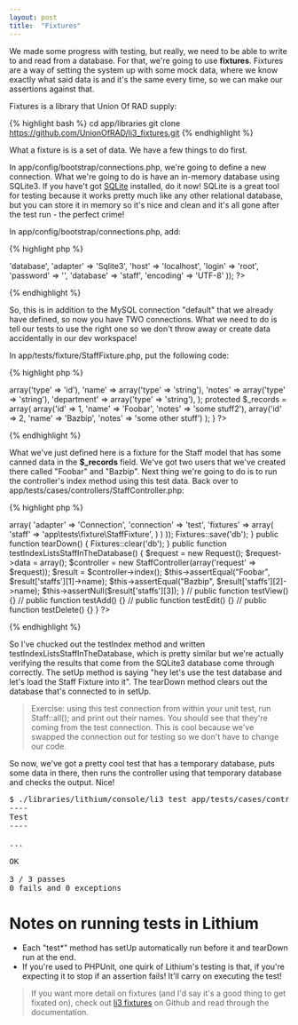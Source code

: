 ```yaml
---
layout: post
title:  "Fixtures"
---
```


We made some progress with testing, but really, we need to be able to write to and read from a database. For that, we're going to use **fixtures**. Fixtures are a way of setting the system up with some mock data, where we know exactly what said data is and it's the same every time, so we can make our assertions against that.

Fixtures is a library that Union Of RAD supply:

{% highlight bash %}
cd app/libraries
git clone https://github.com/UnionOfRAD/li3_fixtures.git
{% endhighlight %}

What a fixture is is a set of data. We have a few things to do first.

In app/config/bootstrap/connections.php, we're going to define a new connection. What we're going to do is have an in-memory database using SQLite3. If you have't got [SQLite](http://www.sqlite.org/) installed, do it now! SQLite is a great tool for testing because it works pretty much like any other relational database, but you can store it in memory so it's nice and clean and it's all gone after the test run - the perfect crime!

In app/config/bootstrap/connections.php, add:

{% highlight php %}
<?php

// ...
 Connections::add('test', array(
 	'type' => 'database',
 	'adapter' => 'Sqlite3',
 	'host' => 'localhost',
 	'login' => 'root',
 	'password' => '',
 	'database' => 'staff',
 	'encoding' => 'UTF-8'
 ));
?>
{% endhighlight %}

So, this is in addition to the MySQL connection "default" that we already have defined, so now you have TWO connections. What we need to do is tell our tests to use the right one so we don't throw away or create data accidentally in our dev workspace!

In app/tests/fixture/StaffFixture.php, put the following code:

{% highlight php %}
<?php
namespace app\tests\fixture;

class StaffFixture extends \li3_fixtures\test\Fixture {

    protected $_model = 'app\models\Staff';

    protected $_fields = array(
		'id' => array('type' => 'id'),
		'name' => array('type' => 'string'),
		'notes' => array('type' => 'string'),
		'department' => array('type' => 'string'),
    );

    protected $_records = array(
		array('id' => 1, 'name' => 'Foobar', 'notes' => 'some stuff2'),
		array('id' => 2, 'name' => 'Bazbip', 'notes' => 'some other stuff')
    );
}
?>
{% endhighlight %}

What we've just defined here is a fixture for the Staff model that has some canned data in the **$_records** field. We've got two users that we've created there called "Foobar" and "Bazbip". Next thing we're going to do is to run the controller's index method using this test data. Back over to app/tests/cases/controllers/StaffController.php:

{% highlight php %}
<?php
namespace app\tests\cases\controllers;

use app\controllers\StaffController;
use lithium\action\Request;
use li3_fixtures\test\Fixtures;

class StaffControllerTest extends \lithium\test\Unit {
    public function setUp() {
        Fixtures::config(array(
            'db' => array(
                'adapter' => 'Connection',
                'connection' => 'test',
                'fixtures' => array(
                    'staff' => 'app\tests\fixture\StaffFixture',
                )
            )
        ));
        Fixtures::save('db');
    }

    public function tearDown() {
        Fixtures::clear('db');
    }

	public function testIndexListsStaffInTheDatabase() {
		$request = new Request();
		$request->data = array();
		$controller = new StaffController(array('request' => $request));

		$result = $controller->index();
		$this->assertEqual("Foobar", $result['staffs'][1]->name);
		$this->assertEqual("Bazbip", $result['staffs'][2]->name);
		$this->assertNull($result['staffs'][3]);
 	}
//	public function testView() {}
//	public function testAdd() {}
//	public function testEdit() {}
//	public function testDelete() {}
}
?>
{% endhighlight %}

So I've chucked out the testIndex method and written testIndexListsStaffInTheDatabase, which is pretty similar but we're actually verifying the results that come from the SQLite3 database come through correctly. The setUp method is saying "hey let's use the test database and let's load the Staff Fixture into it". The tearDown method clears out the database that's connected to in setUp.

> Exercise: using this test connection from within your unit test, run Staff::all(); and print out their names. You should see that they're coming from the test connection. This is cool because we've swapped the connection out for testing so we don't have to change our code.

So now, we've got a pretty cool test that has a temporary database, puts some data in there, then runs the controller using that temporary database and checks the output. Nice!

<pre>
$ ./libraries/lithium/console/li3 test app/tests/cases/controllers/StaffControllerTest.php
----
Test
----

...

OK

3 / 3 passes
0 fails and 0 exceptions
</pre>

# Notes on running tests in Lithium

* Each "test*" method has setUp automatically run before it and tearDown run at the end.
* If you're used to PHPUnit, one quirk of Lithium's testing is that, if you're expecting it to stop if an assertion fails! It'll carry on executing the test!

> If you want more detail on fixtures (and I'd say it's a good thing to get fixated on), check out [li3 fixtures](https://github.com/UnionOfRAD/li3_fixtures) on Github and read through the documentation.
